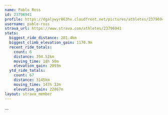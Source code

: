 ```yaml
---
name: Pablo Ross
id: 23796941
profile: https://dgalywyr863hv.cloudfront.net/pictures/athletes/23796941/14615399/1/large.jpg
username: pablo-ross
strava_url: https://www.strava.com/athletes/23796941
stats:
  biggest_ride_distance: 201.4km
  biggest_climb_elevation_gain: 1170.9m
  recent_ride_totals:
    count: 6
    distance: 394.52km
    moving_time: 18h 50m
    elevation_gain: 2893m
  ytd_ride_totals:
    count: 67
    distance: 3145km
    moving_time: 147h 32m
    elevation_gain: 22867m
layout: strava_member
--- 
```

...
